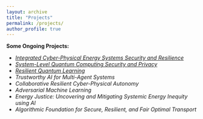 ```yaml
---
layout: archive
title: "Projects"
permalink: /projects/
author_profile: true
---
```



**Some Ongoing Projects:**

- *[Integrated Cyber-Physical Energy Systems Security and Resilience](https://www.nsf.gov/awardsearch/showAward?AWD_ID=2138956&HistoricalAwards=false)*
- *[System-Level Quantum Computing Security and Privacy](https://www.nsf.gov/awardsearch/showAward?AWD_ID=2335788&HistoricalAwards=false)*
- *[Resilient Quantum Learning](https://www.nsf.gov/awardsearch/showAward?AWD_ID=2343535&HistoricalAwards=false)*
- *Trustworthy AI for Multi-Agent Systems*
- *Collaborative Resilient Cyber-Physical Autonomy*
- *Adversarial Machine Learning*
- *Energy Justice: Uncovering and Mitigating Systemic Energy Inequity using AI*
- *Algorithmic Foundation for Secure, Resilient, and Fair Optimal Transport*
